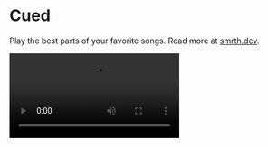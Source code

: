 # Cued

Play the best parts of your favorite songs. Read more at [smrth.dev](https://smrth.dev/projects/cued).

![](https://cdn.sanity.io/files/8z55tau0/production/afcf9dc62ef745c4d83a5e4473c82f5803eee4e1.mov/cued-demo.mov)
